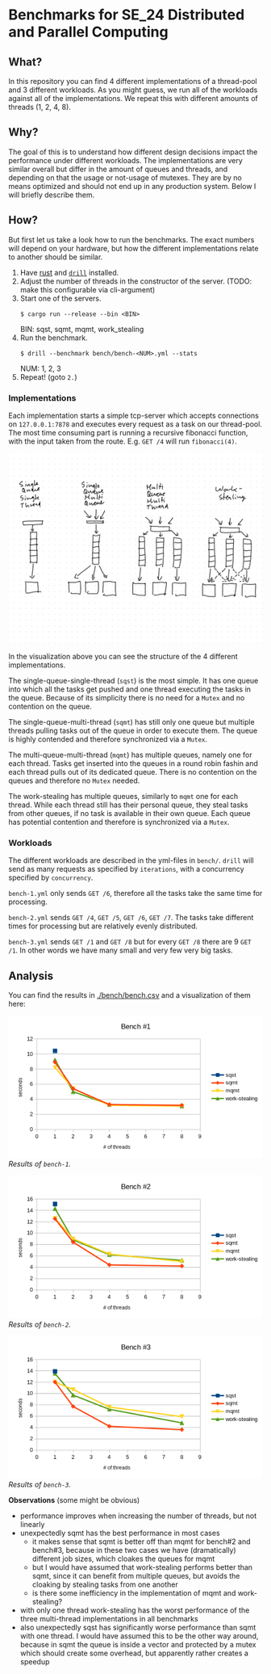 # Benchmarks for SE_24 Distributed and Parallel Computing

## What?

In this repository you can find 4 different implementations of a thread-pool and 3 different workloads. As you might guess, we run all of the workloads against all of the implementations. We repeat this with different amounts of threads (1, 2, 4, 8).

## Why?

The goal of this is to understand how different design decisions impact the performance under different workloads. The implementations are very similar overall but differ in the amount of queues and threads, and depending on that the usage or not-usage of mutexes. They are by no means optimized and should not end up in any production system. Below I will briefly describe them.

## How?

But first let us take a look how to run the benchmarks. The exact numbers will depend on your hardware, but how the different implementations relate to another should be similar.

1. Have [rust](https://www.rust-lang.org/tools/install) and [`drill`](https://github.com/fcsonline/drill#install) installed.
2. Adjust the number of threads in the constructor of the server. (TODO: make this configurable via cli-argument)
3. Start one of the servers.
    ```console
    $ cargo run --release --bin <BIN>
    ```
    BIN: sqst, sqmt, mqmt, work_stealing
4. Run the benchmark.
    ```console
    $ drill --benchmark bench/bench-<NUM>.yml --stats
    ```
    NUM: 1, 2, 3
5. Repeat! (goto `2.`)

### Implementations

Each implementation starts a simple tcp-server which accepts connections on `127.0.0.1:7878` and executes every request as a task on our thread-pool. The most time consuming part is running a recursive fibonacci function, with the input taken from the route. E.g. `GET /4` will run `fibonacci(4)`.

![visualization of the 4 different implementations](./implementations.png)

In the visualization above you can see the structure of the 4 different implementations.

The single-queue-single-thread (`sqst`) is the most simple. It has one queue into which all the tasks get pushed and one thread executing the tasks in the queue. Because of its simplicity there is no need for a `Mutex` and no contention on the queue.

The single-queue-multi-thread (`sqmt`) has still only one queue but multiple threads pulling tasks out of the queue in order to execute them. The queue is highly contended and therefore synchronized via a `Mutex`.

The multi-queue-multi-thread (`mqmt`) has multiple queues, namely one for each thread. Tasks get inserted into the queues in a round robin fashin and each thread pulls out of its dedicated queue. There is no contention on the queues and therefore no `Mutex` needed.

The work-stealing has multiple queues, similarly to `mqmt` one for each thread. While each thread still has their personal queue, they steal tasks from other queues, if no task is available in their own queue. Each queue has potential contention and therefore is synchronized via a `Mutex`.

### Workloads

The different workloads are described in the yml-files in `bench/`. `drill` will send as many requests as specified by `iterations`, with a concurrency specified by `concurrency`.

`bench-1.yml` only sends `GET /6`, therefore all the tasks take the same time for processing.

`bench-2.yml` sends `GET /4`, `GET /5`, `GET /6`, `GET /7`. The tasks take different times for processing but are relatively evenly distributed.

`bench-3.yml` sends `GET /1` and `GET /8` but for every `GET /8` there are 9 `GET /1`. In other words we have many small and very few very big tasks.

## Analysis

You can find the results in [./bench/bench.csv](./bench/bench.csv) and a visualization of them here:

![visualization of results of bench-1](./bench/bench-1.png)
*Results of `bench-1`.*

![visualization of results of bench-2](./bench/bench-2.png)
*Results of `bench-2`.*

![visualization of results of bench-3](./bench/bench-3.png)
*Results of `bench-3`.*

**Observations** (some might be obvious)
- performance improves when increasing the number of threads, but not linearly
- unexpectedly sqmt has the best performance in most cases
  - it makes sense that sqmt is better off than mqmt for bench#2 and bench#3, because in these two cases we have (dramatically) different job sizes, which cloakes the queues for mqmt
  - but I would have assumed that work-stealing performs better than sqmt, since it can benefit from multiple queues, but avoids the cloaking by stealing tasks from one another
  - is there some inefficiency in the implementation of mqmt and work-stealing?
- with only one thread work-stealing has the worst performance of the three multi-thread implementations in all benchmarks
- also unexpectedly sqst has significantly worse performance than sqmt with one thread. I would have assumed this to be the other way around, because in sqmt the queue is inside a vector and protected by a mutex which should create some overhead, but apparently rather creates a speedup
